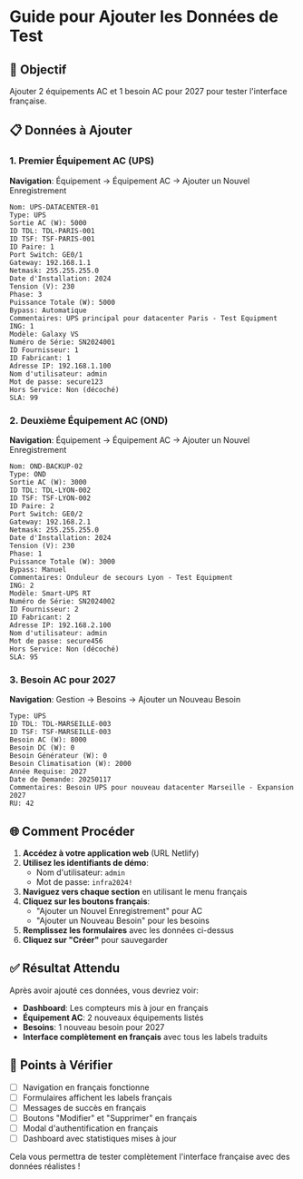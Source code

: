 # Guide pour Ajouter les Données de Test

## 🎯 Objectif
Ajouter 2 équipements AC et 1 besoin AC pour 2027 pour tester l'interface française.

## 📋 Données à Ajouter

### 1. Premier Équipement AC (UPS)
**Navigation**: Équipement → Équipement AC → Ajouter un Nouvel Enregistrement

```
Nom: UPS-DATACENTER-01
Type: UPS
Sortie AC (W): 5000
ID TDL: TDL-PARIS-001
ID TSF: TSF-PARIS-001
ID Paire: 1
Port Switch: GE0/1
Gateway: 192.168.1.1
Netmask: 255.255.255.0
Date d'Installation: 2024
Tension (V): 230
Phase: 3
Puissance Totale (W): 5000
Bypass: Automatique
Commentaires: UPS principal pour datacenter Paris - Test Equipment
ING: 1
Modèle: Galaxy VS
Numéro de Série: SN2024001
ID Fournisseur: 1
ID Fabricant: 1
Adresse IP: 192.168.1.100
Nom d'utilisateur: admin
Mot de passe: secure123
Hors Service: Non (décoché)
SLA: 99
```

### 2. Deuxième Équipement AC (OND)
**Navigation**: Équipement → Équipement AC → Ajouter un Nouvel Enregistrement

```
Nom: OND-BACKUP-02
Type: OND
Sortie AC (W): 3000
ID TDL: TDL-LYON-002
ID TSF: TSF-LYON-002
ID Paire: 2
Port Switch: GE0/2
Gateway: 192.168.2.1
Netmask: 255.255.255.0
Date d'Installation: 2024
Tension (V): 230
Phase: 1
Puissance Totale (W): 3000
Bypass: Manuel
Commentaires: Onduleur de secours Lyon - Test Equipment
ING: 2
Modèle: Smart-UPS RT
Numéro de Série: SN2024002
ID Fournisseur: 2
ID Fabricant: 2
Adresse IP: 192.168.2.100
Nom d'utilisateur: admin
Mot de passe: secure456
Hors Service: Non (décoché)
SLA: 95
```

### 3. Besoin AC pour 2027
**Navigation**: Gestion → Besoins → Ajouter un Nouveau Besoin

```
Type: UPS
ID TDL: TDL-MARSEILLE-003
ID TSF: TSF-MARSEILLE-003
Besoin AC (W): 8000
Besoin DC (W): 0
Besoin Générateur (W): 0
Besoin Climatisation (W): 2000
Année Requise: 2027
Date de Demande: 20250117
Commentaires: Besoin UPS pour nouveau datacenter Marseille - Expansion 2027
RU: 42
```

## 🌐 Comment Procéder

1. **Accédez à votre application web** (URL Netlify)
2. **Utilisez les identifiants de démo**:
   - Nom d'utilisateur: `admin`
   - Mot de passe: `infra2024!`
3. **Naviguez vers chaque section** en utilisant le menu français
4. **Cliquez sur les boutons français**:
   - "Ajouter un Nouvel Enregistrement" pour AC
   - "Ajouter un Nouveau Besoin" pour les besoins
5. **Remplissez les formulaires** avec les données ci-dessus
6. **Cliquez sur "Créer"** pour sauvegarder

## ✅ Résultat Attendu

Après avoir ajouté ces données, vous devriez voir:
- **Dashboard**: Les compteurs mis à jour en français
- **Équipement AC**: 2 nouveaux équipements listés
- **Besoins**: 1 nouveau besoin pour 2027
- **Interface complètement en français** avec tous les labels traduits

## 🎨 Points à Vérifier

- [ ] Navigation en français fonctionne
- [ ] Formulaires affichent les labels français
- [ ] Messages de succès en français
- [ ] Boutons "Modifier" et "Supprimer" en français
- [ ] Modal d'authentification en français
- [ ] Dashboard avec statistiques mises à jour

Cela vous permettra de tester complètement l'interface française avec des données réalistes !

